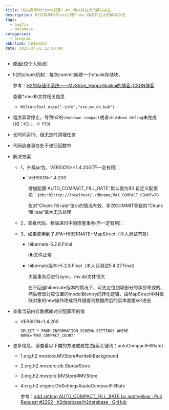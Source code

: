 ```yaml
---
title: H2内存库MVStore引擎*.mv.db文件过大的解决办法
description: H2内存库MVStore引擎*.mv.db文件过大的解决办法
tags:
  - bugfix
  - database
categories:
  - program
abbrlink: b04ad35d
date: 2022-07-22 12:00:00
---
```


  - 原因(仅个人观点)
  
  - h2的chunk机制：每次commit新建一个chunk存储块，
    
    参考：[H2的存储子系统——MvStore_HappySkaikai的博客-CSDN博客](https://blog.csdn.net/kaixin89/article/details/50738486 "H2的存储子系统——MvStore_HappySkaikai的博客-CSDN博客")
    
    查看*.mv.db文件相关信息
    - `MVStoreTool.main("-info","xxx.mv.db.bak")`
  - 程序异常停止，导致h2的`shutdown compact`或者`shutdown defrag`未完成(如：`KILL -9 PID`)
  
  - 长时间运行、但无定时清理任务
  
  - 代码嵌套事务处于递归函数中

- 解决方案
  
  - 1，升级jar包，VERSION>=1.4.200(不一定有用)：
    
    - VERSION=1.4.200
      
      增加配置'AUTO_COMPACT_FILL_RATE',默认值为90 自定义配置项：`jdbc:h2:tcp://localhost/./dbname;MAX_COMPACT_COUNT=70`
      
      仅对”Chunk fill rate“值小的情况有效、多次COMMIT导致的”Chunk fill rate“值大无法处理
  
  - 2、查看代码、移除递归中的嵌套事务(不一定有用)：
  
  - 3、如果使用到了JPA+HIBERNATE+MapStruct（本人测试有效）
    
    - hibernate-5.2.8.Final
      
      db文件正常
    
    - hibernate版本>5.2.8.Final（本人只测试5.4.27.Final）
      
      大量事务后进行sync，mv.db文件很大
      
      在不回退hibernate版本的情况下、可先定位到哪部分的事务导致的、然后修改对应位置的model到entry的转化逻辑、由MapStruct中对级联对象的new操作改成将外键查询数据库后的实体直接set进去

- 查看当前内存数据库对应配置项的值
  
  - VERSION=1.4.200
    
    `SELECT * FROM INFORMATION_SCHEMA.SETTINGS WHERE NAME='MAX_COMPACT_COUNT'`

- 更多信息、请查看以下类的方法或属性(搜索关键词：autoCompactFillRate)
  
  - 1.org.h2.mvstore.MVStore#writeInBackground
  
  - 2.org.h2.mvstore.db.Store#Store
  
  - 3.org.h2.mvstore.MVStore#MVStore
  
  - 4.org.h2.engine.DbSettings#autoCompactFillRate
    
    参考：[add setting AUTO_COMPACT_FILL_RATE by auntyellow · Pull Request #2262 · h2database/h2database · GitHub](https://github.com/h2database/h2database/pull/2262 "add setting AUTO_COMPACT_FILL_RATE by auntyellow · Pull Request #2262 · h2database/h2database · GitHub")


